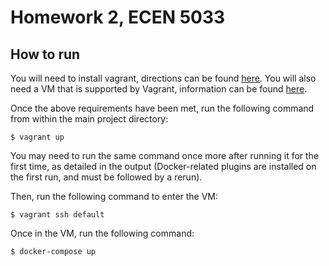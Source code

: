 # Homework 2, ECEN 5033

## How to run
You will need to install vagrant, directions can be found [here](https://www.vagrantup.com/downloads). You will also need a VM that is supported by Vagrant, information can be found [here](https://www.vagrantup.com/docs/providers).


Once the above requirements have been met, run the following command from within the main project directory:

```
$ vagrant up
```

You may need to run the same command once more after running it for the first time, as detailed in the output (Docker-related plugins are installed on the first run, and must be followed by a rerun).

Then, run the following command to enter the VM:

```
$ vagrant ssh default
```

Once in the VM, run the following command:

```
$ docker-compose up
```
